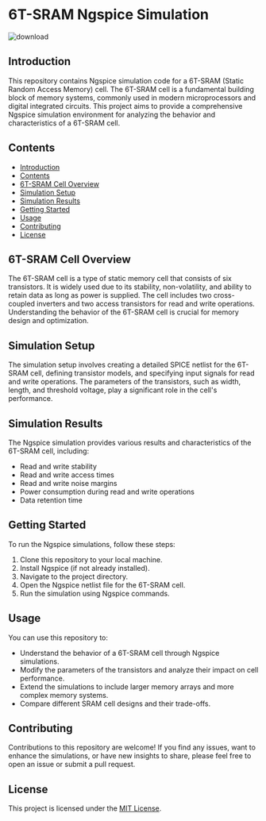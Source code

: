 # 6T-SRAM Ngspice Simulation

![download](https://github.com/Hrishikesh-S-Nair/Wave-Analysis_6T-SRAM/assets/125496407/22ca6d7f-83f3-4fff-ac62-3b8ba8482736)

## Introduction

This repository contains Ngspice simulation code for a 6T-SRAM (Static Random Access Memory) cell. The 6T-SRAM cell is a fundamental building block of memory systems, commonly used in modern microprocessors and digital integrated circuits. This project aims to provide a comprehensive Ngspice simulation environment for analyzing the behavior and characteristics of a 6T-SRAM cell.

## Contents

- [Introduction](#introduction)
- [Contents](#contents)
- [6T-SRAM Cell Overview](#6t-sram-cell-overview)
- [Simulation Setup](#simulation-setup)
- [Simulation Results](#simulation-results)
- [Getting Started](#getting-started)
- [Usage](#usage)
- [Contributing](#contributing)
- [License](#license)

## 6T-SRAM Cell Overview

The 6T-SRAM cell is a type of static memory cell that consists of six transistors. It is widely used due to its stability, non-volatility, and ability to retain data as long as power is supplied. The cell includes two cross-coupled inverters and two access transistors for read and write operations. Understanding the behavior of the 6T-SRAM cell is crucial for memory design and optimization.

## Simulation Setup

The simulation setup involves creating a detailed SPICE netlist for the 6T-SRAM cell, defining transistor models, and specifying input signals for read and write operations. The parameters of the transistors, such as width, length, and threshold voltage, play a significant role in the cell's performance.

## Simulation Results

The Ngspice simulation provides various results and characteristics of the 6T-SRAM cell, including:

- Read and write stability
- Read and write access times
- Read and write noise margins
- Power consumption during read and write operations
- Data retention time

## Getting Started

To run the Ngspice simulations, follow these steps:

1. Clone this repository to your local machine.
2. Install Ngspice (if not already installed).
3. Navigate to the project directory.
4. Open the Ngspice netlist file for the 6T-SRAM cell.
5. Run the simulation using Ngspice commands.

## Usage

You can use this repository to:

- Understand the behavior of a 6T-SRAM cell through Ngspice simulations.
- Modify the parameters of the transistors and analyze their impact on cell performance.
- Extend the simulations to include larger memory arrays and more complex memory systems.
- Compare different SRAM cell designs and their trade-offs.

## Contributing

Contributions to this repository are welcome! If you find any issues, want to enhance the simulations, or have new insights to share, please feel free to open an issue or submit a pull request.

## License

This project is licensed under the [MIT License](insert_license_url_here).

